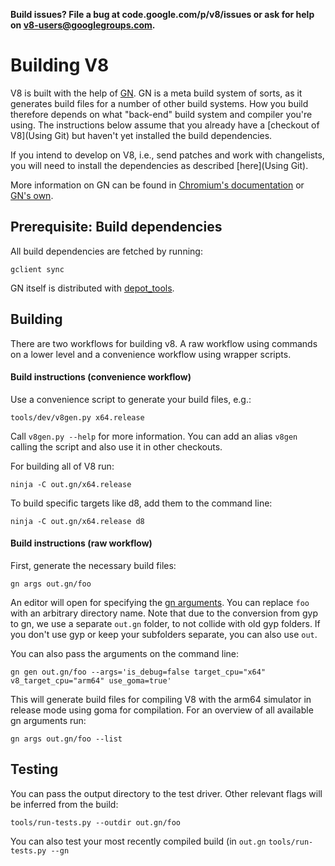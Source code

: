 **Build issues? File a bug at code.google.com/p/v8/issues or ask for help on v8-users@googlegroups.com.**

# Building V8

V8 is built with the help of [GN](https://chromium.googlesource.com/chromium/src/+/master/tools/gn/docs). GN is a meta build system of sorts, as it generates build files for a number of other build systems. How you build therefore depends on what "back-end" build system and compiler you're using.
The instructions below assume that you already have a [checkout of V8](Using Git) but haven't yet installed the build dependencies.

If you intend to develop on V8, i.e., send patches and work with changelists, you will need to install the dependencies as described [here](Using Git).

More information on GN can be found in [Chromium's documentation](https://www.chromium.org/developers/gn-build-configuration) or [GN's own](https://chromium.googlesource.com/chromium/src/+/master/tools/gn/docs).

## Prerequisite: Build dependencies

All build dependencies are fetched by running:

```gclient sync```

GN itself is distributed with [depot_tools](https://www.chromium.org/developers/how-tos/install-depot-tools).

## Building

There are two workflows for building v8. A raw workflow using commands on a lower level and a convenience workflow using wrapper scripts.

#### Build instructions (convenience workflow) 

Use a convenience script to generate your build files, e.g.:

```tools/dev/v8gen.py x64.release```

Call ```v8gen.py --help``` for more information. You can add an alias ```v8gen``` calling the script and also use it in other checkouts.

For building all of V8 run:

```ninja -C out.gn/x64.release```

To build specific targets like d8, add them to the command line:

```ninja -C out.gn/x64.release d8```

#### Build instructions (raw workflow) 

First, generate the necessary build files:

```gn args out.gn/foo```

An editor will open for specifying the [gn arguments](https://chromium.googlesource.com/chromium/src/+/master/tools/gn/docs/reference.md). You can replace ```foo``` with an arbitrary directory name.  Note that due to the conversion from gyp to gn, we use a separate ```out.gn``` folder, to not collide with old gyp folders. If you don't use gyp or keep your subfolders separate, you can also use ```out```.

You can also pass the arguments on the command line:

```gn gen out.gn/foo --args='is_debug=false target_cpu="x64" v8_target_cpu="arm64" use_goma=true'```

This will generate build files for compiling V8 with the arm64 simulator in release mode using goma for compilation. For an overview of all available gn arguments run:

```gn args out.gn/foo --list```

## Testing

You can pass the output directory to the test driver. Other relevant flags will be inferred from the build:

```tools/run-tests.py --outdir out.gn/foo```

You can also test your most recently compiled build (in ```out.gn```
```tools/run-tests.py --gn```
